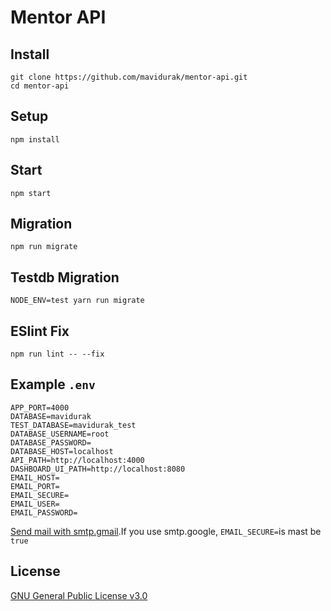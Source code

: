 # Mentor API

## Install
```
git clone https://github.com/mavidurak/mentor-api.git
cd mentor-api
```
## Setup
```
npm install
```
## Start
```
npm start
```
## Migration
```
npm run migrate
```
## Testdb Migration
```
NODE_ENV=test yarn run migrate
```
## ESlint Fix
```
npm run lint -- --fix
```
## Example `.env`

```
APP_PORT=4000
DATABASE=mavidurak
TEST_DATABASE=mavidurak_test
DATABASE_USERNAME=root
DATABASE_PASSWORD=
DATABASE_HOST=localhost
API_PATH=http://localhost:4000
DASHBOARD_UI_PATH=http://localhost:8080
EMAIL_HOST=
EMAIL_PORT=
EMAIL_SECURE=
EMAIL_USER=
EMAIL_PASSWORD=
```

[Send mail with smtp.gmail](https://support.google.com/mail/answer/7126229?visit_id=637363760481005370-2213185597&hl=tr&rd=1).If you use smtp.google, ```EMAIL_SECURE=```is mast be ```true```
## License
[GNU General Public License v3.0](LICENSE)
